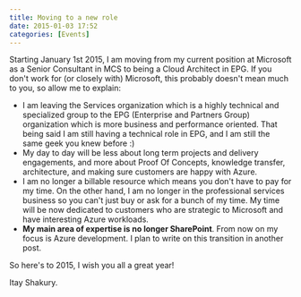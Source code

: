 ```yaml
---
title: Moving to a new role
date: 2015-01-03 17:52
categories: [Events]
---
```


Starting January 1st 2015, I am moving from my current position at Microsoft as a Senior Consultant in MCS to being a Cloud Architect in EPG. If you don't work for (or closely with) Microsoft, this probably doesn't mean much to you, so allow me to explain:

- I am leaving the Services organization which is a highly technical and specialized group to the EPG (Enterprise and Partners Group) organization which is more business and performance oriented. That being said I am still having a technical role in EPG, and I am still the same geek you knew before :)
- My day to day will be less about long term projects and delivery engagements, and more about Proof Of Concepts, knowledge transfer, architecture, and making sure customers are happy with Azure. 
- I am no longer a billable resource which means you don't have to pay for my time. On the other hand, I am no longer in the professional services business so you can't just buy or ask for a bunch of my time. My time will be now dedicated to customers who are strategic to Microsoft and have interesting Azure workloads.
- **My main area of expertise is no longer SharePoint**. From now on my focus is Azure development. I plan to write on this transition in another post.

So here's to 2015, I wish you all a great year!

Itay Shakury.
